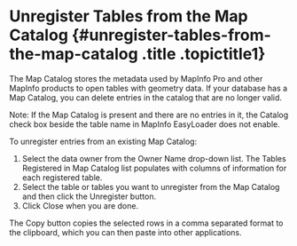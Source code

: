 Unregister Tables from the Map Catalog {#unregister-tables-from-the-map-catalog .title .topictitle1}
======================================

The Map Catalog stores the metadata used by MapInfo Pro and other MapInfo products to open tables with geometry data. If your database has a Map Catalog, you can delete entries in the catalog that are no longer valid.

<span class="notetitle">Note:</span> If the Map Catalog is present and there are no entries in it, the <span class="ph uicontrol">Catalog</span> check box beside the table name in MapInfo EasyLoader does not enable.

To unregister entries from an existing Map Catalog:

1.  <span class="ph cmd">Select the data owner from the <span class="ph uicontrol">Owner Name</span> drop-down list. The <span class="ph uicontrol">Tables Registered in Map Catalog</span> list populates with columns of information for each registered table.</span>
2.  <span class="ph cmd">Select the table or tables you want to unregister from the Map Catalog and then click the <span class="ph uicontrol">Unregister</span> button.</span>
3.  <span class="ph cmd">Click <span class="ph uicontrol">Close</span> when you are done.</span>

The <span class="ph uicontrol">Copy</span> button copies the selected rows in a comma separated format to the clipboard, which you can then paste into other applications.

